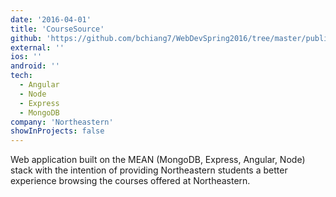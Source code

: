 ```yaml
---
date: '2016-04-01'
title: 'CourseSource'
github: 'https://github.com/bchiang7/WebDevSpring2016/tree/master/public/project'
external: ''
ios: ''
android: ''
tech:
  - Angular
  - Node
  - Express
  - MongoDB
company: 'Northeastern'
showInProjects: false
---
```


Web application built on the MEAN (MongoDB, Express, Angular, Node) stack with the intention of providing Northeastern students a better experience browsing the courses offered at Northeastern.
